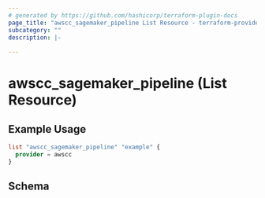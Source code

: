 ```yaml
---
# generated by https://github.com/hashicorp/terraform-plugin-docs
page_title: "awscc_sagemaker_pipeline List Resource - terraform-provider-awscc"
subcategory: ""
description: |-
  
---
```


# awscc_sagemaker_pipeline (List Resource)



## Example Usage

```terraform
list "awscc_sagemaker_pipeline" "example" {
  provider = awscc
}
```

<!-- schema generated by tfplugindocs -->
## Schema
